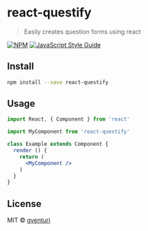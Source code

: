 # react-questify

> Easily creates question forms using react

[![NPM](https://img.shields.io/npm/v/react-questify.svg)](https://www.npmjs.com/package/react-questify) [![JavaScript Style Guide](https://img.shields.io/badge/code_style-standard-brightgreen.svg)](https://standardjs.com)

## Install

```bash
npm install --save react-questify
```

## Usage

```jsx
import React, { Component } from 'react'

import MyComponent from 'react-questify'

class Example extends Component {
  render () {
    return (
      <MyComponent />
    )
  }
}
```

## License

MIT © [gventuri](https://github.com/gventuri)
